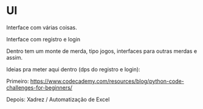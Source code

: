 # UI
Interface com várias coisas.

Interface com registro e login

Dentro tem um monte de merda, tipo jogos, interfaces para outras merdas e assim.

Ideias pra meter aqui dentro (dps do registro e login):

Primeiro:
https://www.codecademy.com/resources/blog/python-code-challenges-for-beginners/


Depois:
Xadrez / 
Automatização de Excel

